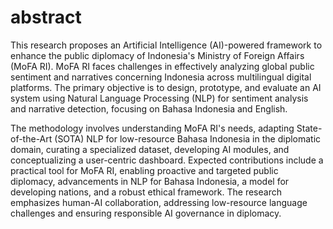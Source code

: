 # abstract

This research proposes an Artificial Intelligence (AI)-powered framework to enhance the public diplomacy of Indonesia's Ministry of Foreign Affairs (MoFA RI). MoFA RI faces challenges in effectively analyzing global public sentiment and narratives concerning Indonesia across multilingual digital platforms. The primary objective is to design, prototype, and evaluate an AI system using Natural Language Processing (NLP) for sentiment analysis and narrative detection, focusing on Bahasa Indonesia and English.

The methodology involves understanding MoFA RI's needs, adapting State-of-the-Art (SOTA) NLP for low-resource Bahasa Indonesia in the diplomatic domain, curating a specialized dataset, developing AI modules, and conceptualizing a user-centric dashboard. Expected contributions include a practical tool for MoFA RI, enabling proactive and targeted public diplomacy, advancements in NLP for Bahasa Indonesia, a model for developing nations, and a robust ethical framework. The research emphasizes human-AI collaboration, addressing low-resource language challenges and ensuring responsible AI governance in diplomacy.
